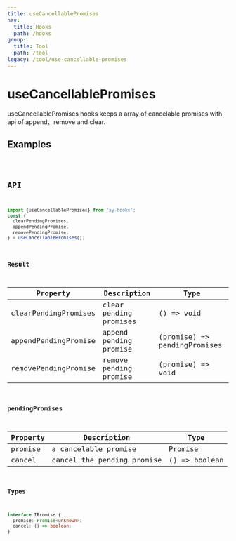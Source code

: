 ```yaml
---
title: useCancellablePromises
nav:
  title: Hooks
  path: /hooks
group:
  title: Tool
  path: /tool
legacy: /tool/use-cancellable-promises
---
```


# useCancellablePromises

useCancellablePromises hooks keeps a array of cancelable promises with api of append、remove and clear.
## Examples

<code src="./demo/basic.tsx" />

## API

```ts
import {useCancellablePromises} from 'xy-hooks';
const {
  clearPendingPromises,
  appendPendingPromise,
  removePendingPromise,
} = useCancellablePromises();
```

### Result

| Property | Description | Type |
| -------- | ----------- | ---- |
| clearPendingPromises | clear pending promises | () => void |
| appendPendingPromise | append pending promise | (promise) => pendingPromises |
| removePendingPromise | remove pending promise | (promise) => void |

### pendingPromises
| Property | Description | Type |
| -------- | ----------- | ---- |
| promise | a cancelable promise | Promise |
| cancel | cancel the pending promise | () => boolean |
### Types

```ts
interface IPromise {
  promise: Promise<unknown>;
  cancel: () => boolean;
}
```
